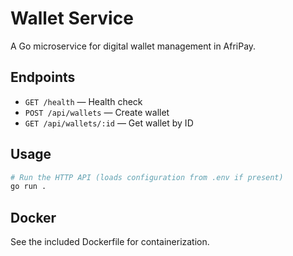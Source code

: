 # Wallet Service

A Go microservice for digital wallet management in AfriPay.

## Endpoints
- `GET /health` — Health check
- `POST /api/wallets` — Create wallet
- `GET /api/wallets/:id` — Get wallet by ID

## Usage

```bash
# Run the HTTP API (loads configuration from .env if present)
go run .
```

## Docker
See the included Dockerfile for containerization.
